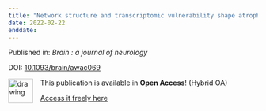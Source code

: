 ```yaml
---
title: "Network structure and transcriptomic vulnerability shape atrophy in frontotemporal dementia."
date: 2022-02-22
enddate:
---
```


Published in: *Brain : a journal of neurology*

DOI: [10.1093/brain/awac069](https://doi.org/10.1093/brain/awac069)

<img src="https://upload.wikimedia.org/wikipedia/commons/thumb/7/77/Open_Access_logo_PLoS_transparent.svg/800px-Open_Access_logo_PLoS_transparent.svg.png" alt="drawing" width="50" align="left"/> &nbsp;&nbsp;&nbsp;This publication is available in **Open Access**! (Hybrid OA)

&nbsp;&nbsp;&nbsp;[Access it freely here](https://academic.oup.com/brain/advance-article-pdf/doi/10.1093/brain/awac069/42571001/awac069.pdf
)

